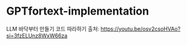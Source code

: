 # GPTfortext-implementation
LLM 바닥부터 만들기 코드 따라하기
출처: https://youtu.be/osv2csoHVAo?si=3fzELUnz8WxW66za
